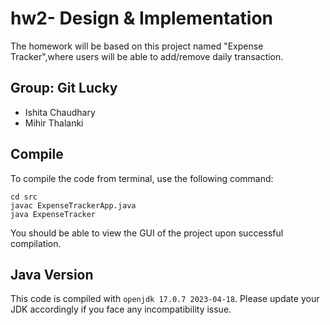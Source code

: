 # hw2- Design & Implementation

The homework will be based on this project named "Expense Tracker",where users will be able to add/remove daily transaction. 


## Group: Git Lucky
- Ishita Chaudhary
- Mihir Thalanki

## Compile

To compile the code from terminal, use the following command:
```
cd src
javac ExpenseTrackerApp.java
java ExpenseTracker
```

You should be able to view the GUI of the project upon successful compilation. 

## Java Version
This code is compiled with ```openjdk 17.0.7 2023-04-18```. Please update your JDK accordingly if you face any incompatibility issue.